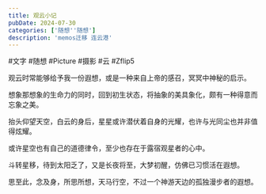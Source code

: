 ```yaml
---
title: 观云小记
pubDate: 2024-07-30
categories: ['随想''随想']
description: 'memos迁移 连云港'
---
```

\#文字 #随想
\#Picture #摄影 #云 #Zflip5

观云时常能够给予我一份遐想，或是一种来自上帝的感召，冥冥中神秘的启示。

想象那想象的生命力的同时，回到初生状态，将抽象的美具象化，颇有一种得意而忘象之美。

抬头仰望天空，白云的身后，星星或许潜伏着自身的光耀，也许与光同尘也并非值得炫耀。

或许星空也有自己的道德律令，至少也存在于露宿观星者的心中。

斗转星移，待到太阳乏了，又是长夜将至，大梦初醒，仿佛已习惯活在遐想。

思至此，念及身，所思所想，天马行空，不过一个神游天边的孤独漫步者的遐想。